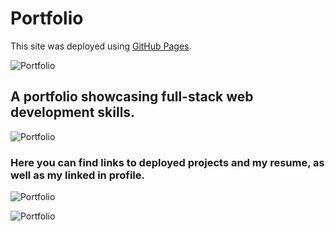 # Portfolio
This site was deployed using [GitHub Pages](https://avalabek.github.io/Portfolio/).

![Portfolio](img/port1.png "Portfolio")

## A portfolio showcasing full-stack web development skills. 

![Portfolio](img/port2.png "Technical Skills")

### Here you can find links to deployed projects and my resume, as well as my linked in profile. 

![Portfolio](img/port3.png "Projects and Resume")

![Portfolio](img/port4.png "Projects and Resume")









